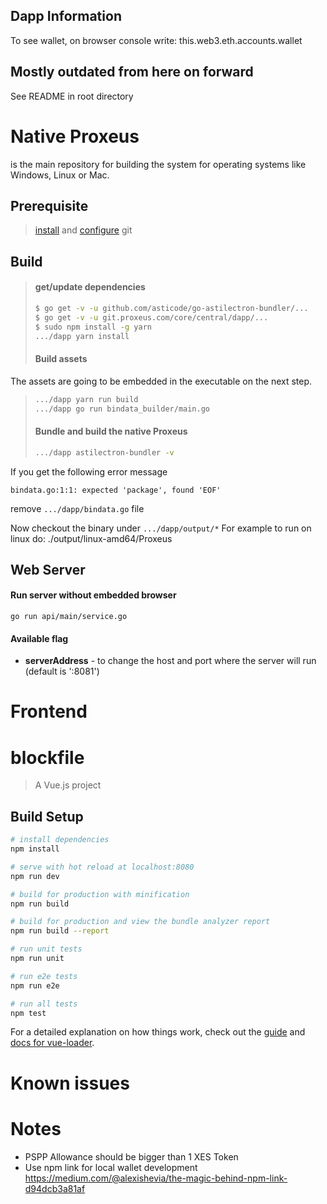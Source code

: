 ## Dapp Information ##

To see wallet, on browser console write:
this.web3.eth.accounts.wallet

## Mostly outdated from here on forward ##
See README in root directory

# Native Proxeus
is the main repository for building the system for operating systems like Windows, Linux or Mac.

## **Prerequisite**
> <a href="https://git-scm.com/downloads">install</a> and <a href="https://git.proxeus.com/snippets/1">configure</a> git

## **Build**
>#### get/update dependencies
>```sh
>$ go get -v -u github.com/asticode/go-astilectron-bundler/...
>$ go get -v -u git.proxeus.com/core/central/dapp/...
>$ sudo npm install -g yarn
>.../dapp yarn install
>```
>#### Build assets
The assets are going to be embedded in the executable on the next step.
>```sh
>.../dapp yarn run build
>.../dapp go run bindata_builder/main.go
>```
>#### Bundle and build the native Proxeus
>```sh
>.../dapp astilectron-bundler -v
>```
If you get the following error message

`bindata.go:1:1: expected 'package', found 'EOF'`

remove `.../dapp/bindata.go` file

Now checkout the binary under `.../dapp/output/*`
For example to run on linux do: ./output/linux-amd64/Proxeus

## **Web Server**
#### Run server without embedded browser

`go run api/main/service.go`

#### Available flag

- **serverAddress** - to change the host and port where the server will run (default is ':8081')

# Frontend

# blockfile

> A Vue.js project

## Build Setup

``` bash
# install dependencies
npm install

# serve with hot reload at localhost:8080
npm run dev

# build for production with minification
npm run build

# build for production and view the bundle analyzer report
npm run build --report

# run unit tests
npm run unit

# run e2e tests
npm run e2e

# run all tests
npm test
```

For a detailed explanation on how things work, check out the [guide](http://vuejs-templates.github.io/webpack/) and [docs for vue-loader](http://vuejs.github.io/vue-loader).

# **Known issues**

# **Notes**

- PSPP Allowance should be bigger than 1 XES Token
- Use npm link for local wallet development https://medium.com/@alexishevia/the-magic-behind-npm-link-d94dcb3a81af

